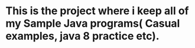 # This is the project where i keep all of my Sample Java programs( Casual examples, java 8 practice etc).
